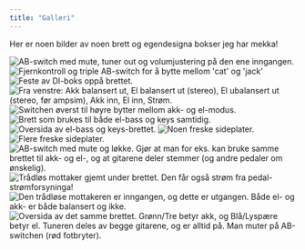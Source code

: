 ```yaml
---
title: "Galleri"
---
```


Her er noen bilder av noen brett og egendesigna bokser jeg har mekka!
<html lang="en">  
 <head>  
  <meta charset="utf-8">  
    
  <title>Image Gallery</title>  
  <meta name="description" content="Responsive Image Gallery">  
  <meta name="author" content="Tim Wells">  
    
  <style type="text/css">  </style>  
</head>  
<body><div id="gallery">  
   <img src="https://i.snap.as/bG6n8UGk.jpeg"
   title= "AB-switch med mute, tuner out og volumjustering på den ene inngangen.">  
   <img src="https://i.snap.as/7LKQDEOJ.jpeg"
   title= "Fjernkontroll og triple AB-switch for å bytte mellom 'cat' og 'jack'".>  
   <img src="https://i.snap.as/N6vMHJoY.jpeg"
   title= "Feste av DI-boks oppå brettet.">    
   <img src="https://i.snap.as/nYQZrO6i.jpeg"
   title= "Fra venstre: Akk balansert ut, El balansert ut (stereo), El ubalansert ut (stereo, før ampsim), Akk inn, El inn, Strøm.">  
   <img src="https://i.snap.as/FHRVW40b.jpeg"
   title= "Switchen øverst til høyre bytter mellom akk- og el-modus.">  
   <img src="https://i.snap.as/DuRGDO0v.jpeg"
   title= "Brett som brukes til både el-bass og keys samtidig.">  
   <img src="https://i.snap.as/aDxkYtq3.jpeg"
   title= "Oversida av el-bass og keys-brettet.">  
   <img src="https://i.snap.as/u1DCaKkD.jpeg"
   title= "Noen freske sideplater.">  
   <img src="https://i.snap.as/71caVaUx.jpeg"
   title= "Flere freske sideplater.">    
   <img src="https://i.snap.as/PoXPpJzJ.jpeg"
   title= "AB-switch med mute og løkke. Gjør at man for eks. kan bruke samme brettet til akk- og el-, og at gitarene deler stemmer (og andre pedaler om ønskelig).">  
   <img src="https://i.snap.as/Lw0RazZV.jpeg"
   title= "Trådløs mottaker gjemt under brettet. Den får også strøm fra pedal-strømforsyninga!">  
   <img src="https://i.snap.as/KFfxl0QN.jpeg"
   title= "Den trådløse mottakeren er inngangen, og dette er utgangen. Både el- og akk- er både balansert og ikke.">  
   <img src="https://i.snap.as/GrypH2Ci.jpeg"
   title= "Oversida av det samme brettet. Grønn/Tre betyr akk, og Blå/Lyspære betyr el. Tuneren deles av begge gitarene, og er alltid på. Man muter på AB-switchen (rød fotbryter).">  
  </div>  
   
 </body>  
</html>
